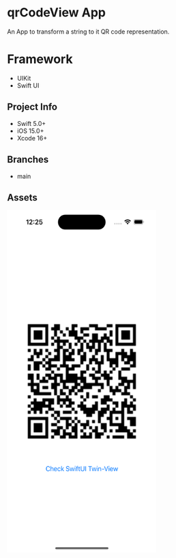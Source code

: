 # qrCodeView App
An App to transform a string to it QR code representation.

# Framework
- UIKit
- Swift UI


## Project Info
- Swift 5.0+
- iOS 15.0+
- Xcode 16+


## Branches
- main

## Assets
<img width="350" height="800" alt="Demo - iPhone 15 Pro.png" src="iPhone15.png">

